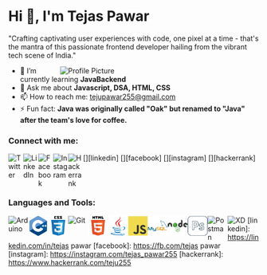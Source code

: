 <!-- Your Name and Introduction -->
# Hi 👋, I'm Tejas Pawar

"Crafting captivating user experiences with code, one pixel at a time - that's the mantra of this passionate frontend developer hailing from the vibrant tech scene of India."

<!-- Profile Picture -->
<img align="right" src="https://camo.githubusercontent.com/d4902b57b5e2549993dfc819375943915f4a4bd1c2b3718f894547e1910c3e2e/68747470733a2f2f63686b736b696c6c732e636f6d2f77702d636f6e74656e742f75706c6f6164732f323032302f30342f62616e6e65722d62672e676966" alt="Profile Picture" width="400">

<!-- Introduction -->
- 🌱 I’m currently learning **JavaBackend**
- 💬 Ask me about **Javascript, DSA, HTML, CSS**
- 📫 How to reach me: [tejupawar255@gmail.com](mailto:tejupawar255@gmail.com)
- ⚡ Fun fact: **Java was originally called "Oak" but renamed to "Java" after the team's love for coffee.**

<!-- Connect with me -->
### Connect with me:
[<img align="left" alt="Twitter" width="30px" src="https://raw.githubusercontent.com/rahuldkjain/github-profile-readme-generator/master/src/images/icons/Social/twitter.svg" />][twitter]
[<img align="left" alt="LinkedIn" width="30px" src="https://raw.githubusercontent.com/rahuldkjain/github-profile-readme-generator/master/src/images/icons/Social/linked-in-alt.svg" />][linkedin]
[<img align="left" alt="Facebook" width="30px" src="https://raw.githubusercontent.com/rahuldkjain/github-profile-readme-generator/master/src/images/icons/Social/facebook.svg" />][facebook]
[<img align="left" alt="Instagram" width="30px" src="https://raw.githubusercontent.com/rahuldkjain/github-profile-readme-generator/master/src/images/icons/Social/instagram.svg" />][instagram]
[<img align="left" alt="Hackerrank" width="30px" src="https://raw.githubusercontent.com/rahuldkjain/github-profile-readme-generator/master/src/images/icons/Social/hackerrank.svg" />][hackerrank]

<br />
<br />

<!-- Languages and Tools -->
### Languages and Tools:
<img align="left" alt="Arduino" width="40px" src="https://cdn.worldvectorlogo.com/logos/arduino-1.svg" />
<img align="left" alt="C++" width="40px" src="https://raw.githubusercontent.com/devicons/devicon/master/icons/cplusplus/cplusplus-original.svg" />
<img align="left" alt="CSS3" width="40px" src="https://raw.githubusercontent.com/devicons/devicon/master/icons/css3/css3-original-wordmark.svg" />
<img align="left" alt="Git" width="40px" src="https://www.vectorlogo.zone/logos/git-scm/git-scm-icon.svg" />
<img align="left" alt="HTML5" width="40px" src="https://raw.githubusercontent.com/devicons/devicon/master/icons/html5/html5-original-wordmark.svg" />
<img align="left" alt="Java" width="40px" src="https://raw.githubusercontent.com/devicons/devicon/master/icons/java/java-original.svg" />
<img align="left" alt="JavaScript" width="40px" src="https://raw.githubusercontent.com/devicons/devicon/master/icons/javascript/javascript-original.svg" />
<img align="left" alt="MySQL" width="40px" src="https://raw.githubusercontent.com/devicons/devicon/master/icons/mysql/mysql-original-wordmark.svg" />
<img align="left" alt="Node.js" width="40px" src="https://raw.githubusercontent.com/devicons/devicon/master/icons/nodejs/nodejs-original-wordmark.svg" />
<img align="left" alt="Photoshop" width="40px" src="https://raw.githubusercontent.com/devicons/devicon/master/icons/photoshop/photoshop-line.svg" />
<img align="left" alt="Postman" width="40px" src="https://www.vectorlogo.zone/logos/getpostman/getpostman-icon.svg" />
<img align="left" alt="XD" width="40px" src="https://cdn.worldvectorlogo.com/logos/adobe-xd.svg" />

<!-- Links -->
[twitter]: https://twitter.com/tejaspawar255
[linkedin]: https://linkedin.com/in/tejas pawar
[facebook]: https://fb.com/tejas pawar
[instagram]: https://instagram.com/tejas_pawar255
[hackerrank]: https://www.hackerrank.com/teju255

